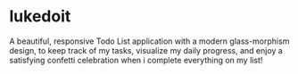 # lukedoit
A beautiful, responsive Todo List application with a modern glass-morphism design, to keep track of my tasks, visualize my daily progress, and enjoy a satisfying confetti celebration when i complete everything on my list!
